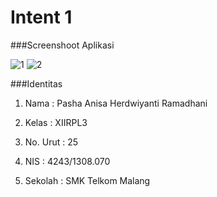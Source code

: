 # Intent 1

###Screenshoot Aplikasi

![1](https://cloud.githubusercontent.com/assets/15698959/19182121/bc70c002-8c9b-11e6-964c-70f669960c7b.JPG)
![2](https://cloud.githubusercontent.com/assets/15698959/19182123/bf6fb916-8c9b-11e6-97d9-5559c5ea4c84.JPG)

###Identitas

1. Nama : Pasha Anisa Herdwiyanti Ramadhani

2. Kelas : XIIRPL3

3. No. Urut : 25

4. NIS : 4243/1308.070

5. Sekolah : SMK Telkom Malang

